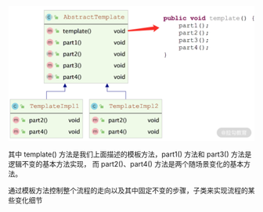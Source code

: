 ![模板方法类图](模板方法类图结构.png)

其中 template() 方法是我们上面描述的模板方法，part1() 方法和 part3() 方法是逻辑不变的基本方法实现，
而 part2()、part4() 方法是两个随场景变化的基本方法。

通过模板方法控制整个流程的走向以及其中固定不变的步骤，子类来实现流程的某些变化细节